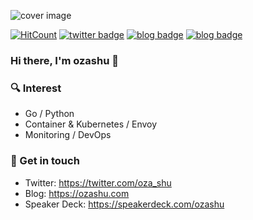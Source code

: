 ![cover image](https://user-images.githubusercontent.com/1221976/87171284-6f72b100-c30d-11ea-98c1-2387a7349607.png)

[![HitCount](http://hits.dwyl.com/ozashu/ozashu.svg)](http://hits.dwyl.com/ozashu/ozashu) [![twitter badge](https://img.shields.io/badge/twitter-oza_shu-1da1f2?style=flat-square&logo=twitter)](https://twitter.com/oza_shu) [![blog badge](https://img.shields.io/badge/blog-ozashu.com-1f425f?style=flat-square)](https://ozashu.com) [![blog badge](https://img.shields.io/badge/speakerdeck-ozashu-1f425f?style=flat-square)](https://speakerdeck.com/ozashu)

### Hi there, I'm ozashu 👋

### 🔍 Interest

* Go / Python
* Container & Kubernetes / Envoy
* Monitoring / DevOps

### 🐾 Get in touch

* Twitter: https://twitter.com/oza_shu
* Blog: https://ozashu.com
* Speaker Deck: https://speakerdeck.com/ozashu

<!--
**ozashu/ozashu** is a ✨ _special_ ✨ repository because its `README.md` (this file) appears on your GitHub profile.

Here are some ideas to get you started:

- 🔭 I’m currently working on ...
- 🌱 I’m currently learning ...
- 👯 I’m looking to collaborate on ...
- 🤔 I’m looking for help with ...
- 💬 Ask me about ...
- 📫 How to reach me: ...
- 😄 Pronouns: ...
- ⚡ Fun fact: ...
-->
 
